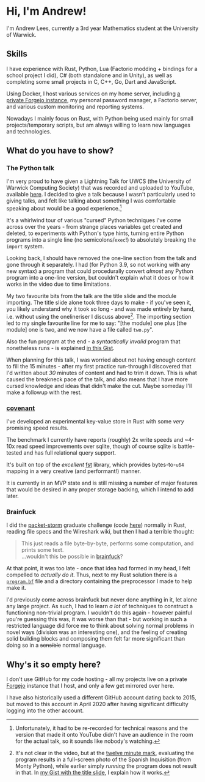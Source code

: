 # Hi, I'm Andrew!

I'm Andrew Lees, currently a 3rd year Mathematics student at the University of Warwick.

## Skills

I have experience with Rust, Python, Lua (Factorio modding + bindings for a school project I did),
C# (both standalone and in Unity), as well as completing some small projects in C, C++, Go, Dart and
JavaScript.

Using Docker, I host various services on my home server, including [a private Forgejo instance](#whys-it-so-empty-here),
my personal password manager, a Factorio server, and various custom monitoring and reporting systems.

Nowadays I mainly focus on Rust, with Python being used mainly for small projects/temporary scripts,
but am always willing to learn new languages and technologies.

## What do you have to show?

### The Python talk

I'm very proud to have given a Lightning Talk for UWCS (the University of Warwick Computing Society)
that was recorded and uploaded to YouTube, available [here](https://www.youtube.com/watch?v=t863QfAOmlY).
I decided to give a talk because I wasn't particularly used to giving talks, and felt like talking about
something I was comfortable speaking about would be a good experience.[^1]

It's a whirlwind tour of various "cursed" Python techniques I've come across over the years - from
strange places variables get created and deleted, to experiments with Python's type hints, turning
entire Python programs into a single line (no semicolons/`exec`!) to absolutely breaking the `import` system.

Looking back, I should have removed the one-line section from the talk and gone through it separately.
I had (for Python 3.9, so not working with any new syntax) a program that could procedurally convert _almost_
any Python program into a one-line version, but couldn't explain what it does or how it works in the video
due to time limitations.

My two favourite bits from the talk are the title slide and the module importing. The title slide alone took
three days to make - if you've seen it, you likely understand why it took so long - and was made entirely by
hand, i.e. without using the onelineriser I discuss above[^2]. The importing section led to my single favourite
line for me to say: "[the module] one plus [the module] one is two, and we now have a file called `two.py`".

Also the fun program at the end - a _syntactically invalid_ program that nonetheless runs - is explained
[in this Gist](https://gist.github.com/a-n-d-r-e-w-l/9f09b901a879bad5cc46d0c9607201d9).

When planning for this talk, I was worried about not having enough content to fill the 15 minutes - after my first
practice run-through I discovered that I'd written about _30_ minutes of content and had to trim it down.
This is what caused the breakneck pace of the talk, and also means that I have more cursed knowledge and ideas
that didn't make the cut. Maybe someday I'll make a followup with the rest.

[^1]: Unfortunately, it had to be re-recorded for technical reasons and the version that made it onto YouTube
didn't have an audience in the room for the actual talk, so it sounds like nobody's watching.

[^2]: It's not clear in the video, but at the [twelve minute mark](https://youtu.be/t863QfAOmlY?t=720), evaluating
the program results in a full-screen photo of the Spanish Inquisition (from Monty Python), while earlier simply
_running_ the program does not result in that. In [my Gist with the title slide](https://gist.github.com/a-n-d-r-e-w-l/c3fd7067debe512d8b02ca70ae712871),
I explain how it works.

### [covenant](https://github.com/a-n-d-r-e-w-l/covenant)

I've developed an experimental key-value store in Rust with some _very_ promising speed results.

The benchmark I currently have reports (roughly) 2x write speeds and ~4-10x read speed improvements over sqlite, though
of course sqlite is battle-tested and has full relational query support.

It's built on top of the _excellent_ [fst](https://crates.io/crates/fst) library, which provides bytes-to-`u64`
mapping in a very creative (and performant!) manner.

It is currently in an MVP state and is still missing a number of major features that would be desired
in any proper storage backing, which I intend to add later.

### Brainfuck

I did the [packet-storm](https://www.coretechsec.com/operation-packet-storm) graduate challenge
(code [here](https://github.com/a-n-d-r-e-w-l/packet-storm)) normally in Rust, reading file specs and the
Wireshark wiki, but then I had a terrible thought:

> This just reads a file byte-by-byte, performs some computation, and prints some text.\
> ...wouldn't this be possible in [brainfuck](https://en.wikipedia.org/wiki/Brainfuck)?

At that point, it was too late - once that idea had formed in my head, I felt compelled to _actually do it_.
Thus, next to my Rust solution there is a [`program.bf`](https://github.com/a-n-d-r-e-w-l/packet-storm/blob/main/program.bf)
file and a directory containing the preprocessor I made to help make it.

I'd previously come across brainfuck but never done anything in it, let alone any large project.
As such, I had to learn _a lot_ of techniques to construct a functioning non-trivial program.
I wouldn't do this again - however painful you're guessing this was, it was worse than that -
but working in such a restricted language did force me to think about solving normal problems in
novel ways (division was an interesting one), and the feeling of creating solid building blocks
and composing them felt far more significant than doing so in a ~~sensible~~ normal language.

## Why's it so empty here?

I don't use GitHub for my code hosting - all my projects live on a private
[Forgejo](https://forgejo.org/) instance that I host, and only a few get mirrored over here.

I have also historically used a different GitHub account dating back to 2015, but moved to
this account in April 2020 after having significant difficulty logging into the other account.
